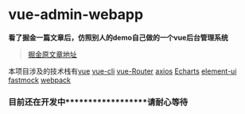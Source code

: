 # vue-admin-webapp

**看了掘金一篇文章后，仿照别人的demo自己做的一个vue后台管理系统**

>[掘金原文章地址](https://juejin.im/post/5d69f6676fb9a06b0b1c8cd2)

本项目涉及的技术栈有[vue](https://cn.vuejs.org/)
[vue-cli](https://cli.vuejs.org/zh/guide/) [vue-Router](https://router.vuejs.org/zh/) [axios](http://www.axios-js.com/)  [Echarts](https://www.echartsjs.com/zh/index.html) [element-ui](http://element-ui.cn/#/zh-CN) [fastmock](https://www.fastmock.site/) [webpack](https://www.webpackjs.com/)

### 目前还在开发中******************请耐心等待 